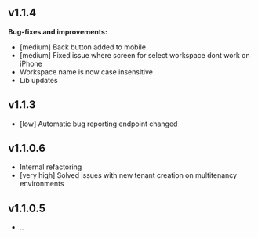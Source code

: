 ## v1.1.4

**Bug-fixes and improvements:**

- [medium] Back button added to mobile
- [medium] Fixed issue where screen for select workspace dont work on iPhone 
- Workspace name is now case insensitive
- Lib updates

## v1.1.3

- [low] Automatic bug reporting endpoint changed

## v1.1.0.6

- Internal refactoring
- [very high] Solved issues with new tenant creation on multitenancy environments 

## v1.1.0.5

- ..
